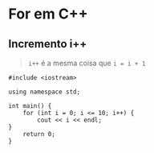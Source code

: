 # For em C++

## Incremento i++
> ```i++```  é a mesma coisa que ```i = i + 1```
``` 
#include <iostream>

using namespace std;

int main() {
    for (int i = 0; i <= 10; i++) {
        cout << i << endl;
}
    return 0;
}

````
